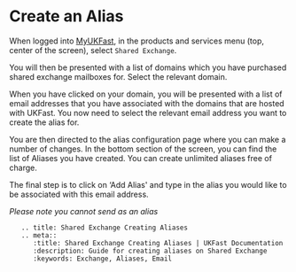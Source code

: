 # Create an Alias

When logged into [MyUKFast](https://www.ukfast.co.uk/myukfast.html?msg=6&url=%2Fdashboard.php), in the products and services    menu (top, center of the screen), select `Shared Exchange`.


You will then be presented with a list of domains which you have purchased shared exchange mailboxes for. Select the relevant domain.


When you have clicked on your domain, you will be presented with a list of email addresses that you have associated with the domains that are hosted with UKFast. You now need to select the relevant email address you want to create the alias for.


You are then directed to the alias configuration page where you can make a number of changes. In the bottom section of the screen, you can find the list of Aliases you have created. You can create unlimited aliases free of charge.


The final step is to click on ‘Add Alias' and type in the alias you would like to be associated with this email address.

*Please note you cannot send as an alias*

```eval_rst
   .. title: Shared Exchange Creating Aliases
   .. meta::
      :title: Shared Exchange Creating Aliases | UKFast Documentation
      :description: Guide for creating aliases on Shared Exchange
      :keywords: Exchange, Aliases, Email
```
